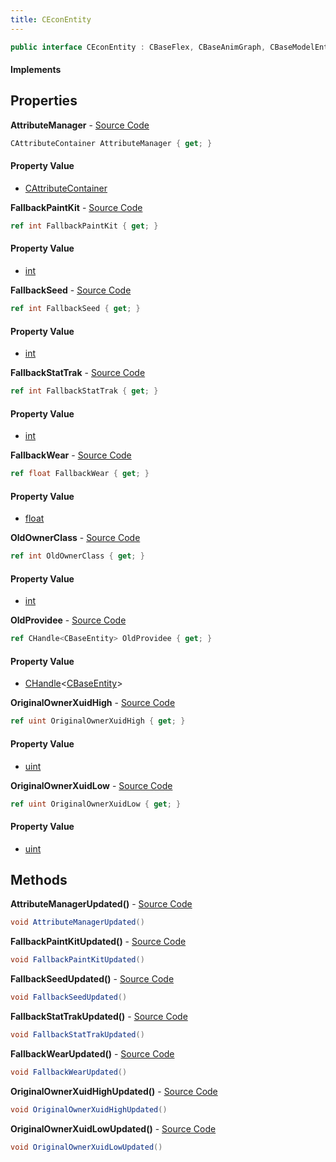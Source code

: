```yaml
---
title: CEconEntity
---
```


```csharp
public interface CEconEntity : CBaseFlex, CBaseAnimGraph, CBaseModelEntity, CBaseEntity, CEntityInstance, ISchemaClass<CEntityInstance>, ISchemaClass<CBaseEntity>, ISchemaClass<CBaseModelEntity>, ISchemaClass<CBaseAnimGraph>, ISchemaClass<CBaseFlex>, ISchemaClass<CEconEntity>, ISchemaField, ISchemaClass, INativeHandle
```

#### Implements

## Properties

**AttributeManager** - [Source Code](https://github.com/swiftly-solution/swiftlys2/blob/master/managed/src/SwiftlyS2.Generated/Schemas/Interfaces/CEconEntity.cs#L16)

```csharp
CAttributeContainer AttributeManager { get; }
```

#### Property Value

- [CAttributeContainer](/docs/api/shared/schemadefinitions/cattributecontainer)

**FallbackPaintKit** - [Source Code](https://github.com/swiftly-solution/swiftlys2/blob/master/managed/src/SwiftlyS2.Generated/Schemas/Interfaces/CEconEntity.cs#L22)

```csharp
ref int FallbackPaintKit { get; }
```

#### Property Value

- [int](https://learn.microsoft.com/dotnet/api/system.int32)

**FallbackSeed** - [Source Code](https://github.com/swiftly-solution/swiftlys2/blob/master/managed/src/SwiftlyS2.Generated/Schemas/Interfaces/CEconEntity.cs#L24)

```csharp
ref int FallbackSeed { get; }
```

#### Property Value

- [int](https://learn.microsoft.com/dotnet/api/system.int32)

**FallbackStatTrak** - [Source Code](https://github.com/swiftly-solution/swiftlys2/blob/master/managed/src/SwiftlyS2.Generated/Schemas/Interfaces/CEconEntity.cs#L28)

```csharp
ref int FallbackStatTrak { get; }
```

#### Property Value

- [int](https://learn.microsoft.com/dotnet/api/system.int32)

**FallbackWear** - [Source Code](https://github.com/swiftly-solution/swiftlys2/blob/master/managed/src/SwiftlyS2.Generated/Schemas/Interfaces/CEconEntity.cs#L26)

```csharp
ref float FallbackWear { get; }
```

#### Property Value

- [float](https://learn.microsoft.com/dotnet/api/system.single)

**OldOwnerClass** - [Source Code](https://github.com/swiftly-solution/swiftlys2/blob/master/managed/src/SwiftlyS2.Generated/Schemas/Interfaces/CEconEntity.cs#L32)

```csharp
ref int OldOwnerClass { get; }
```

#### Property Value

- [int](https://learn.microsoft.com/dotnet/api/system.int32)

**OldProvidee** - [Source Code](https://github.com/swiftly-solution/swiftlys2/blob/master/managed/src/SwiftlyS2.Generated/Schemas/Interfaces/CEconEntity.cs#L30)

```csharp
ref CHandle<CBaseEntity> OldProvidee { get; }
```

#### Property Value

- [CHandle](/docs/api/shared/natives/chandle-1)<[CBaseEntity](/docs/api/shared/schemadefinitions/cbaseentity)>

**OriginalOwnerXuidHigh** - [Source Code](https://github.com/swiftly-solution/swiftlys2/blob/master/managed/src/SwiftlyS2.Generated/Schemas/Interfaces/CEconEntity.cs#L20)

```csharp
ref uint OriginalOwnerXuidHigh { get; }
```

#### Property Value

- [uint](https://learn.microsoft.com/dotnet/api/system.uint32)

**OriginalOwnerXuidLow** - [Source Code](https://github.com/swiftly-solution/swiftlys2/blob/master/managed/src/SwiftlyS2.Generated/Schemas/Interfaces/CEconEntity.cs#L18)

```csharp
ref uint OriginalOwnerXuidLow { get; }
```

#### Property Value

- [uint](https://learn.microsoft.com/dotnet/api/system.uint32)

## Methods

**AttributeManagerUpdated()** - [Source Code](https://github.com/swiftly-solution/swiftlys2/blob/master/managed/src/SwiftlyS2.Generated/Schemas/Interfaces/CEconEntity.cs#L34)

```csharp
void AttributeManagerUpdated()
```

**FallbackPaintKitUpdated()** - [Source Code](https://github.com/swiftly-solution/swiftlys2/blob/master/managed/src/SwiftlyS2.Generated/Schemas/Interfaces/CEconEntity.cs#L37)

```csharp
void FallbackPaintKitUpdated()
```

**FallbackSeedUpdated()** - [Source Code](https://github.com/swiftly-solution/swiftlys2/blob/master/managed/src/SwiftlyS2.Generated/Schemas/Interfaces/CEconEntity.cs#L38)

```csharp
void FallbackSeedUpdated()
```

**FallbackStatTrakUpdated()** - [Source Code](https://github.com/swiftly-solution/swiftlys2/blob/master/managed/src/SwiftlyS2.Generated/Schemas/Interfaces/CEconEntity.cs#L40)

```csharp
void FallbackStatTrakUpdated()
```

**FallbackWearUpdated()** - [Source Code](https://github.com/swiftly-solution/swiftlys2/blob/master/managed/src/SwiftlyS2.Generated/Schemas/Interfaces/CEconEntity.cs#L39)

```csharp
void FallbackWearUpdated()
```

**OriginalOwnerXuidHighUpdated()** - [Source Code](https://github.com/swiftly-solution/swiftlys2/blob/master/managed/src/SwiftlyS2.Generated/Schemas/Interfaces/CEconEntity.cs#L36)

```csharp
void OriginalOwnerXuidHighUpdated()
```

**OriginalOwnerXuidLowUpdated()** - [Source Code](https://github.com/swiftly-solution/swiftlys2/blob/master/managed/src/SwiftlyS2.Generated/Schemas/Interfaces/CEconEntity.cs#L35)

```csharp
void OriginalOwnerXuidLowUpdated()
```

